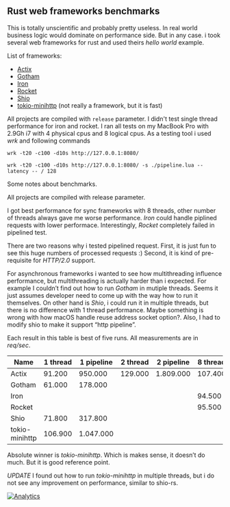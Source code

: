## Rust web frameworks benchmarks

This is totally unscientific and probably pretty useless. In real world business
logic would dominate on performance side. But in any case. i took several web frameworks
for rust and used theirs *hello world* example. 

List of frameworks:

* [Actix](https://github.com/actix/actix-web)
* [Gotham](https://gotham.rs)
* [Iron](http://ironframework.io)
* [Rocket](https://rocket.rs)
* [Shio](https://github.com/mehcode/shio-rs)
* [tokio-minihttp](https://github.com/tokio-rs/tokio-minihttp) (not really a framework, but it is fast)

All projects are compiled with `release` parameter. I didn't test single
thread performance for iron and rocket. I ran all tests on my MacBook Pro with 2.9Gh i7 
with 4 physical cpus and 8 logical cpus. As a testing tool i used *wrk* and
following commands

`wrk -t20 -c100 -d10s http://127.0.0.1:8080/`

`wrk -t20 -c100 -d10s http://127.0.0.1:8080/ -s ./pipeline.lua --latency -- / 128`

Some notes about benchmarks. 

All projects are compiled with release parameter.

I got best performance for sync frameworks with 8 threads, other number of 
threads always gave me worse performance. *Iron* could handle piplined 
requests with lower performace. Interestingly, *Rocket* completely failed in pipelined test.

There are two reasons why i tested pipelined request. First, it is just fun to
see this huge numbers of processed requests :) Second, it is kind of 
pre-requisite for *HTTP/2.0* support.

For asynchronous frameworks i wanted to see how multithreading influence 
performance, but multithreading is actually harder than i expected. For example 
I couldn’t find out how to run *Gotham* in mutiple threads. Seems it just assumes 
developer need to come up with the way how to run it themselves. On other hand is *Shio*, 
i could run it in multiple threads, but there is no difference with 1 thread 
performance. Maybe something is wrong with how macOS handle reuse address 
socket option?. Also, I had to modify shio to make it support “http pipeline”.

Each result in this table is best of five runs. All measurements are in *req/sec*.

Name | 1 thread | 1 pipeline | 2 thread | 2 pipeline | 8 thread | 8 pipeline
---- | -------- | ---------- | -------- | ---------- | -------- | ----------
Actix | 91.200 | 950.000 | 129.000 | 1.809.000 | 107.400 | 2.730.000
Gotham | 61.000 | 178.000 |   |   |   |
Iron |   |   |   |   | 94.500 | 78.000
Rocket |   |   |   |   | 95.500 | failed
Shio | 71.800 | 317.800 |   |   |   |   |
tokio-minihttp | 106.900 | 1.047.000 |   |   |   |

Absolute winner is *tokio-minihttp*. Which is makes sense, it doesn’t do much. 
But it is good reference point.

*UPDATE* I found out how to run *tokio-minihttp* in multiple threads, but i do not see
any improvement on performance, similar to shio-rs.

[![Analytics](https://ga-beacon.appspot.com/UA-110322332-2/benchmarks?pixel)](https://github.com/igrigorik/ga-beacon)
